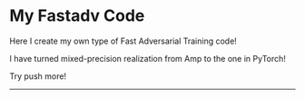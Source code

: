 # My Fastadv Code

Here I create my own type of Fast Adversarial Training code!

I have turned mixed-precision realization from Amp to the one in PyTorch!

Try push more!

---